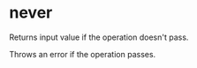 # never

Returns input value if the operation doesn't pass.

Throws an error if the operation passes.
